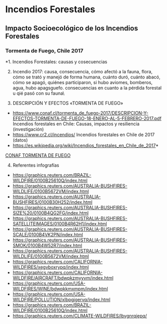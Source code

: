 # Incendios Forestales

## Impacto Socioecológico de los Incendios Forestales

### Tormenta de Fuego, Chile 2017


*1. Incendios Forestales: causas y cosecuencias

2. Incendio 2017: causa, consecuencia, cómo afectó a la fauna, flora, cómo se trató y manejó de forma humana, cuánto duró, cuánto abacó, cómo se apagó, quiénes participaron, si hubo aviomes, bomberos, agua, hubo apagsguefo. consecuencias en cuanto a la pérdida forestal u qié pasó con su fauna\

3. DESCRIPCIÓN Y EFECTOS «TORMENTA DE FUEGO» 
+ https://www.conaf.cl/tormenta_de_fuego-2017/DESCRIPCION-Y-EFECTOS-TORMENTA-DE-FUEGO-18-ENERO-AL-5-FEBRERO-2017.pdf
Incendios forestales en Chile: Causas, impactos y resiliencia (investigación)
+ https://www.cr2.cl/incendios/
Incendios forestales en Chile de 2017 (datos)
+ https://es.wikipedia.org/wiki/Incendios_forestales_en_Chile_de_2017*


[CONAF TORMENTA DE FUEGO](https://www.conaf.cl/tormenta_de_fuego-2017/DESCRIPCION-Y-EFECTOS-TORMENTA-DE-FUEGO-18-ENERO-AL-5-FEBRERO-2017.pdf)

4. Referentes infografías 
+ https://graphics.reuters.com/BRAZIL-WILDFIRE/0100B25610Q/index.html
+ https://graphics.reuters.com/AUSTRALIA-BUSHFIRES-WILDLIFE/0100B5672VM/index.html
+ https://graphics.reuters.com/AUSTRALIA-BUSHFIRES/0100B30H252/index.html
+ https://graphics.reuters.com/AUSTRALIA-BUSHFIRES-SIZE%20/0100B4QG2FG/index.html
+ https://graphics.reuters.com/AUSTRALIA-BUSHFIRES-SATELLITEIMAGES/0100B4R62H1/index.html
+ https://graphics.reuters.com/AUSTRALIA-BUSHFIRES-SCALE/0100B4VK2PN/index.html
+ https://graphics.reuters.com/AUSTRALIA-BUSHFIRES-SMOK/0100B4W52R7/index.html
+ https://graphics.reuters.com/AUSTRALIA-BUSHFIRES-WILDLIFE/0100B5672VM/index.html
+ https://graphics.reuters.com/CALIFORNIA-WILDFIRES/xegvboxrypq/index.html
+ https://graphics.reuters.com/CALIFORNIA-WILDFIRE/AIRCRAFT/bdwpkzmyyvm/index.html
+ https://graphics.reuters.com/USA-WILDFIRES/WINE/bdwpkkmxmpm/index.html
+ https://graphics.reuters.com/USA-WILDFIRE/POLLUTION/xlbpgjgervq/index.html
+ https://graphics.reuters.com/BRAZIL-WILDFIRE/0100B25610Q/index.html
+ https://graphics.reuters.com/CLIMATE-WILDFIRES/lbvgnrqjepq/
